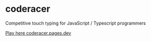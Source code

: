 # coderacer
Competitive touch typing for JavaScript / Typescript programmers


[Play here coderacer.pages.dev](https://coderacer.pages.dev)
